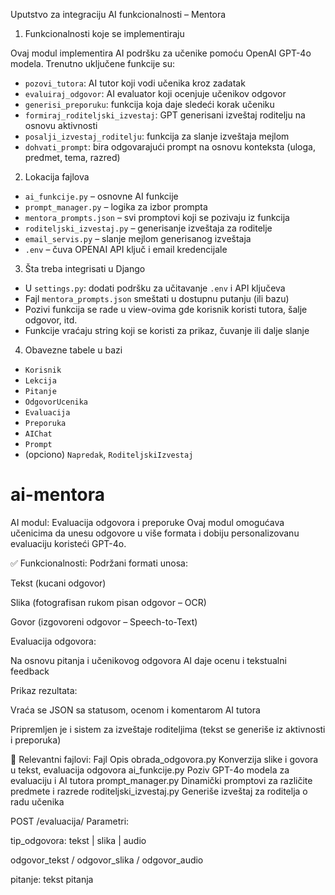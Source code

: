 Uputstvo za integraciju AI funkcionalnosti – Mentora
1. Funkcionalnosti koje se implementiraju

Ovaj modul implementira AI podršku za učenike pomoću OpenAI GPT-4o modela.
Trenutno uključene funkcije su:
- `pozovi_tutora`: AI tutor koji vodi učenika kroz zadatak
- `evaluiraj_odgovor`: AI evaluator koji ocenjuje učenikov odgovor
- `generisi_preporuku`: funkcija koja daje sledeći korak učeniku
- `formiraj_roditeljski_izvestaj`: GPT generisani izveštaj roditelju na osnovu aktivnosti
- `posalji_izvestaj_roditelju`: funkcija za slanje izveštaja mejlom
- `dohvati_prompt`: bira odgovarajući prompt na osnovu konteksta (uloga, predmet, tema, razred)

2. Lokacija fajlova

- `ai_funkcije.py` – osnovne AI funkcije
- `prompt_manager.py` – logika za izbor prompta
- `mentora_prompts.json` – svi promptovi koji se pozivaju iz funkcija
- `roditeljski_izvestaj.py` – generisanje izveštaja za roditelje
- `email_servis.py` – slanje mejlom generisanog izveštaja
- `.env` – čuva OPENAI API ključ i email kredencijale

3. Šta treba integrisati u Django

- U `settings.py`: dodati podršku za učitavanje `.env` i API ključeva
- Fajl `mentora_prompts.json` smeštati u dostupnu putanju (ili bazu)
- Pozivi funkcija se rade u view-ovima gde korisnik koristi tutora, šalje odgovor, itd.
- Funkcije vraćaju string koji se koristi za prikaz, čuvanje ili dalje slanje

4. Obavezne tabele u bazi

- `Korisnik`
- `Lekcija`
- `Pitanje`
- `OdgovorUcenika`
- `Evaluacija`
- `Preporuka`
- `AIChat`
- `Prompt`
- (opciono) `Napredak`, `RoditeljskiIzvestaj`
# ai-mentora


AI modul: Evaluacija odgovora i preporuke
Ovaj modul omogućava učenicima da unesu odgovore u više formata i dobiju personalizovanu evaluaciju koristeći GPT-4o.

✅ Funkcionalnosti:
Podržani formati unosa:

Tekst (kucani odgovor)

Slika (fotografisan rukom pisan odgovor – OCR)

Govor (izgovoreni odgovor – Speech-to-Text)

Evaluacija odgovora:

Na osnovu pitanja i učenikovog odgovora AI daje ocenu i tekstualni feedback

Prikaz rezultata:

Vraća se JSON sa statusom, ocenom i komentarom AI tutora

Pripremljen je i sistem za izveštaje roditeljima (tekst se generiše iz aktivnosti i preporuka)

📂 Relevantni fajlovi:
Fajl	Opis
obrada_odgovora.py	Konverzija slike i govora u tekst, evaluacija odgovora
ai_funkcije.py	Poziv GPT-4o modela za evaluaciju i AI tutora
prompt_manager.py	Dinamički promptovi za različite predmete i razrede
roditeljski_izvestaj.py	Generiše izveštaj za roditelja o radu učenika


POST /evaluacija/
Parametri:

tip_odgovora: tekst | slika | audio

odgovor_tekst / odgovor_slika / odgovor_audio

pitanje: tekst pitanja
